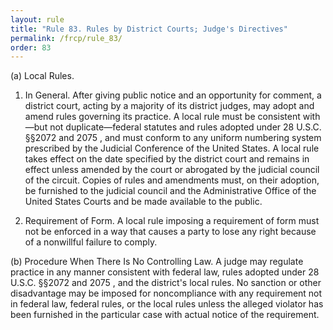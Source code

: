 ```yaml
---
layout: rule
title: "Rule 83. Rules by District Courts; Judge's Directives"
permalink: /frcp/rule_83/
order: 83
---
```


(a) Local Rules.


1. In General. After giving public notice and an opportunity for comment, a district court, acting by a majority of its district judges, may adopt and amend rules governing its practice. A local rule must be consistent with—but not duplicate—federal statutes and rules adopted under 28 U.S.C. §§2072 and 2075 , and must conform to any uniform numbering system prescribed by the Judicial Conference of the United States. A local rule takes effect on the date specified by the district court and remains in effect unless amended by the court or abrogated by the judicial council of the circuit. Copies of rules and amendments must, on their adoption, be furnished to the judicial council and the Administrative Office of the United States Courts and be made available to the public.


2. Requirement of Form. A local rule imposing a requirement of form must not be enforced in a way that causes a party to lose any right because of a nonwillful failure to comply.


(b) Procedure When There Is No Controlling Law. A judge may regulate practice in any manner consistent with federal law, rules adopted under 28 U.S.C. §§2072 and 2075 , and the district's local rules. No sanction or other disadvantage may be imposed for noncompliance with any requirement not in federal law, federal rules, or the local rules unless the alleged violator has been furnished in the particular case with actual notice of the requirement.
